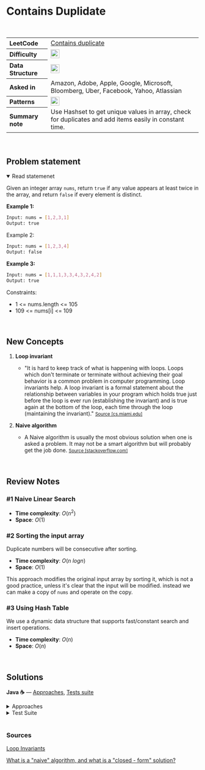 # Contains Duplidate

<br>

<table style="text-align: left;">
  <tr>
    <th>LeetCode</th>
    <td><a href="https://leetcode.com/problems/contains-duplicate/" target="_blank">Contains duplicate</a></td>
  </tr>
  <tr>
    <th>Difficulty</th>
    <td>
    <img src="https://img.shields.io/badge/Easy-1faf25.svg" height="23"/>
    </td>
  </tr>
  <tr>
    <th>Data Structure</th>
    <td>
    <img src="https://img.shields.io/badge/Arrays-333333.svg" height="23"/>
    </td>
  </tr>
  <tr>
    <th>Asked in</th>
    <td>
    Amazon, Adobe, Apple, Google, Microsoft, Bloomberg, Uber, Facebook, Yahoo, Atlassian
    </td>
  </tr>
  <tr>
    <th>Patterns</th>
    <td>
      <img src="https://img.shields.io/badge/HashSet-69314C.svg" height="23"/>
    </td>
  </tr>

  <tr>
    <th>Summary note</th>
    <td>
      Use Hashset to get unique values in array, check for duplicates and add items easily in constant time.
    </td>
  </tr>


</table>


<br>

## Problem statement
<details open>
   <summary>Read statemenet</summary>

Given an integer array `nums`, return `true` if any value appears at least twice in the array, and return `false` if every element is distinct.

**Example 1:**
```bash
Input: nums = [1,2,3,1]
Output: true
```

Example 2:
```bash
Input: nums = [1,2,3,4]
Output: false
```

**Example 3:**
```bash
Input: nums = [1,1,1,3,3,4,3,2,4,2]
Output: true
```

Constraints:
- 1 <= nums.length <= 105
- 109 <= nums[i] <= 109

</details>

<br>

## New Concepts

1. **Loop invariant**
   - "It is hard to keep track of what is happening with loops. Loops which don't terminate or terminate without achieving their goal behavior is a common problem in computer programming. Loop invariants help. A loop invariant is a formal statement about the relationship between variables in your program which holds true just before the loop is ever run (establishing the invariant) and is true again at the bottom of the loop, each time through the loop (maintaining the invariant)." <small><a href="#">Source [cs.miami.edu]</a></small>

2. **Naive algorithm**
   - A Naive algorithm is usually the most obvious solution when one is asked a problem. It may not be a smart algorithm but will probably get the job done. <small><a href="#">Source [stackoverflow.com]</a></small>

<br>

## Review Notes

### #1 Naive Linear Search

- **Time complexity**: $O(n^2)$ 
- **Space**: $O(1)$ 


### #2 Sorting the input array

Duplicate numbers will be consecutive after sorting.

- **Time complexity**: $O(n \ logn)$ 
- **Space**: $O(1)$ 

This approach modifies the original input array by sorting it, which is not a good practice, unless it's clear that the input will be modified. 
instead we can make a copy of `nums` and operate on the copy.



### #3 Using Hash Table

We use a dynamic data structure that supports fast/constant search and insert operations.

- **Time complexity**: $O(n)$ 
- **Space**: $O(n)$ 



<br>




## Solutions

**Java ☕** — [Approaches](../../solutions/src/main/java/xyz/grind/coding/blind75/ContainsDuplicate.java), [Tests suite](../../solutions/src/main/java/xyz/grind/coding/blind75/ContainsDuplicate.java)


<details>
<summary>Approaches</summary>


```java
package xyz.grind.coding.blind75;

import java.util.Arrays;
import java.util.HashSet;

public class ContainsDuplicate {

    // Time: O(n), Space: O(1)
    public static boolean containsDuplicateBruteForce(int[] nums){
        for(int i = 0; i < nums.length; i++){
            for(int j = 0; j < i; j++){
                if(nums[i] == nums[j]) return true;
            }
        }
        return false;
    }

    // Time: O(nlogn), Space: O(1)
    public static boolean containsDuplicateSorting(int[] nums){
        Arrays.sort(nums);
        for(int i = 0; i < nums.length - 1; i++){
            if(nums[i] == nums[i + 1]) return true;
        }
        return false;
    }

    // Time: O(n), Space: O(n)
    public static boolean containsDuplicate(int[] nums){
        HashSet<Integer> set = new HashSet<Integer>(nums.length);
        for(int number : nums) {
            if(set.contains(number)) return true;
            set.add(number);
        }
        return false;
    }
}

```

</details>



<details>
<summary>Test Suite</summary>

```java
package blind75;

import org.junit.jupiter.api.DisplayName;
import org.junit.jupiter.api.Test;
import xyz.grind.coding.blind75.ContainsDuplicate;

import static org.junit.jupiter.api.Assertions.assertAll;
import static org.junit.jupiter.api.Assertions.assertFalse;
import static org.junit.jupiter.api.Assertions.assertTrue;

public class ContainsDuplicateTest {

    @Test
    @DisplayName("Should return true if found duplicates in various inputs")
    void shouldReturnTrueIfFoundDuplicates() {
        assertAll(
            () -> assertTrue(ContainsDuplicate.containsDuplicate(new int[]{1,2,3,1})),
            () -> assertTrue(ContainsDuplicate.containsDuplicate(new int[]{2,2,3,3})),
            () -> assertTrue(ContainsDuplicate.containsDuplicate(new int[]{3,3,3,3})),
            () -> assertTrue(ContainsDuplicate.containsDuplicate(new int[]{1,1,1,3,3,4,3,2,4,2})),
            () -> assertTrue(ContainsDuplicate.containsDuplicateBruteForce(new int[]{1,1,1,3,3,4,3,2,4,2})),
            () -> assertTrue(ContainsDuplicate.containsDuplicateSorting(new int[]{2,2,3,3})),
            () -> assertTrue(ContainsDuplicate.containsDuplicateSorting(new int[]{1,1,1,3,3,4,3,2}))
        );
    }

    @Test
    @DisplayName("Should return false if it there's no duplicates a simple assertion")
    void shouldReturnFalseIfNoDuplicates() {
        assertAll(
            () -> assertFalse(ContainsDuplicate.containsDuplicate(new int[]{1,2,3,4})),
            () -> assertFalse(ContainsDuplicate.containsDuplicate(new int[]{2,49,1,9})),
            () -> assertFalse(ContainsDuplicate.containsDuplicate(new int[]{4,11,34,5})),
            () -> assertFalse(ContainsDuplicate.containsDuplicateBruteForce(new int[]{13,43,24,2})),
            () -> assertFalse(ContainsDuplicate.containsDuplicateSorting(new int[]{1,2,3,4})),
            () -> assertFalse(ContainsDuplicate.containsDuplicateSorting(new int[]{10,46,51,66,91,35,76}))
        );
    }

}

```

</details>


<br>


### Sources
[Loop Invariants](https://www.cs.miami.edu/home/burt/learning/Math120.1/Notes/LoopInvar.html)

[What is a "naive" algorithm, and what is a "closed - form" solution?](https://stackoverflow.com/a/5700793)